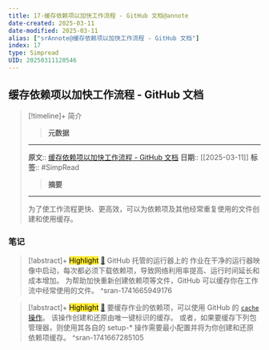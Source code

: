 ```yaml
---
title: 17-缓存依赖项以加快工作流程 - GitHub 文档@annote
date-created: 2025-03-11
date-modified: 2025-03-11
alias: ["srAnnote@缓存依赖项以加快工作流程 - GitHub 文档"]
index: 17
type: Simpread
UID: 20250311120546
---
```


## 缓存依赖项以加快工作流程 - GitHub 文档

> [!timeline]+ 简介
>
> > **元数据**
>
> ---
> **原文**:: [缓存依赖项以加快工作流程 - GitHub 文档](https://docs.github.com/zh/actions/writing-workflows/choosing-what-your-workflow-does/caching-dependencies-to-speed-up-workflows)
> **日期**:: [[2025-03-11]]
> **标签**:: #SimpRead
>
> > **摘要**
>
> ---
> 为了使工作流程更快、更高效，可以为依赖项及其他经常重复使用的文件创建和使用缓存。

### 笔记

> [!abstract]+ <mark style="background-color: #ffeb3b">Highlight</mark> [🧷](<http://localhost:7026/reading/17#id=1741665949176>)
> GitHub 托管的运行器上的 作业在干净的运行器映像中启动，每次都必须下载依赖项，导致网络利用率提高、运行时间延长和成本增加。 为帮助加快重新创建依赖项等文件，GitHub 可以缓存你在工作流中经常使用的文件。
^sran-1741665949176

> [!abstract]+ <mark style="background-color: #ffeb3b">Highlight</mark> [🧷](<http://localhost:7026/reading/17#id=1741667285105>)
> 要缓存作业的依赖项，可以使用 GitHub 的 [`cache` 操作](https://github.com/actions/cache)。 该操作创建和还原由唯一键标识的缓存。 或者，如果要缓存下列包管理器，则使用其各自的 setup-* 操作需要最小配置并将为你创建和还原依赖项缓存。
^sran-1741667285105

